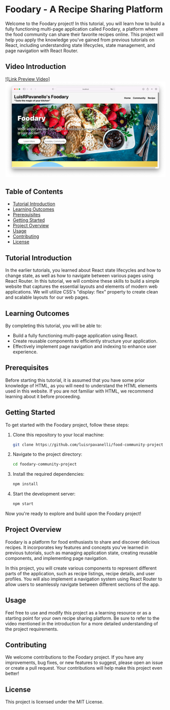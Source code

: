 # Foodary - A Recipe Sharing Platform

Welcome to the Foodary project! In this tutorial, you will learn how to build a fully functioning multi-page application called Foodary, a platform where the food community can share their favorite recipes online. This project will help you apply the knowledge you've gained from previous tutorials on React, including understanding state lifecycles, state management, and page navigation with React Router.

## Video Introduction

[![Link Preview Video]](https://www.youtube.com/watch?v=CdeIExkuJUw)
<img src="cover.png" alt="print" width="auto"  height="auto" />

## Table of Contents

- [Tutorial Introduction](#tutorial-introduction)
- [Learning Outcomes](#learning-outcomes)
- [Prerequisites](#prerequisites)
- [Getting Started](#getting-started)
- [Project Overview](#project-overview)
- [Usage](#usage)
- [Contributing](#contributing)
- [License](#license)

## Tutorial Introduction

In the earlier tutorials, you learned about React state lifecycles and how to change state, as well as how to navigate between various pages using React Router. In this tutorial, we will combine these skills to build a simple website that captures the essential layouts and elements of modern web applications. We will utilize CSS's "display: flex" property to create clean and scalable layouts for our web pages.

## Learning Outcomes

By completing this tutorial, you will be able to:

- Build a fully functioning multi-page application using React.
- Create reusable components to efficiently structure your application.
- Effectively implement page navigation and indexing to enhance user experience.

## Prerequisites

Before starting this tutorial, it is assumed that you have some prior knowledge of HTML, as you will need to understand the HTML elements used in this website. If you are not familiar with HTML, we recommend learning about it before proceeding.

## Getting Started

To get started with the Foodary project, follow these steps:

1. Clone this repository to your local machine:

   ```bash
   git clone https://github.com/luisrpavanelli/food-community-project
   ```

2. Navigate to the project directory:

   ```bash
   cd foodary-community-project
   ```

3. Install the required dependencies:

   ```bash
   npm install
   ```

4. Start the development server:

   ```bash
   npm start
   ```

Now you're ready to explore and build upon the Foodary project!

## Project Overview

Foodary is a platform for food enthusiasts to share and discover delicious recipes. It incorporates key features and concepts you've learned in previous tutorials, such as managing application state, creating reusable components, and implementing page navigation.

In this project, you will create various components to represent different parts of the application, such as recipe listings, recipe details, and user profiles. You will also implement a navigation system using React Router to allow users to seamlessly navigate between different sections of the app.

## Usage

Feel free to use and modify this project as a learning resource or as a starting point for your own recipe sharing platform. Be sure to refer to the video mentioned in the introduction for a more detailed understanding of the project requirements.

## Contributing

We welcome contributions to the Foodary project. If you have any improvements, bug fixes, or new features to suggest, please open an issue or create a pull request. Your contributions will help make this project even better!

## License

This project is licensed under the MIT License.
